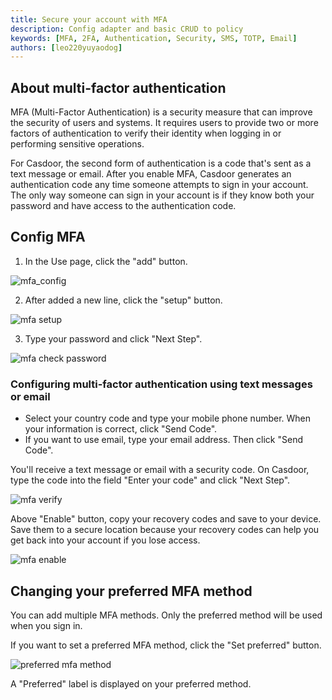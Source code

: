 ```yaml
---
title: Secure your account with MFA
description: Config adapter and basic CRUD to policy
keywords: [MFA, 2FA, Authentication, Security, SMS, TOTP, Email]
authors: [leo220yuyaodog]
---
```


## About multi-factor authentication

MFA (Multi-Factor Authentication) is a security measure that can improve the security of users and systems. It requires 
users to provide two or more factors of authentication to verify their identity when logging in or performing sensitive operations.

For Casdoor, the second form of authentication is a code that's sent as a text message or email. After you enable MFA, 
Casdoor generates an authentication code any time someone attempts to sign in your account. The only way someone can sign in your account is if they know both your password and have access to the authentication code.

## Config MFA
1. In the Use page, click the "add" button.

![mfa_config](/img/user/mfa_config.png)

2. After added a new line, click the "setup" button.

![mfa setup](/img/user/mfa_setup.png)

3. Type your password and click "Next Step".

![mfa check password](/img/user/mfa_check_password.png)

### Configuring multi-factor authentication using text messages or email

- Select your country code and type your mobile phone number. When your information is correct, click "Send Code".
- If you want to use email, type your email address. Then click "Send Code".

You'll receive a text message or email with a security code. On Casdoor, type the code into the field "Enter your code" and click "Next Step".

![mfa verify](/img/user/mfa_verify.png)

Above "Enable" button, copy your recovery codes and save to your device. Save them to a secure location because your recovery codes can help you get back into your account if you lose access.

![mfa enable](/img/user/mfa_enable.png)

## Changing your preferred MFA method

You can add multiple MFA methods. Only the preferred method will be used when you sign in.   

If you want to set a preferred MFA method, click the "Set preferred" button.

![preferred mfa method](/img/user/mfa_preferred_method.png)

A "Preferred" label is displayed on your preferred method.
